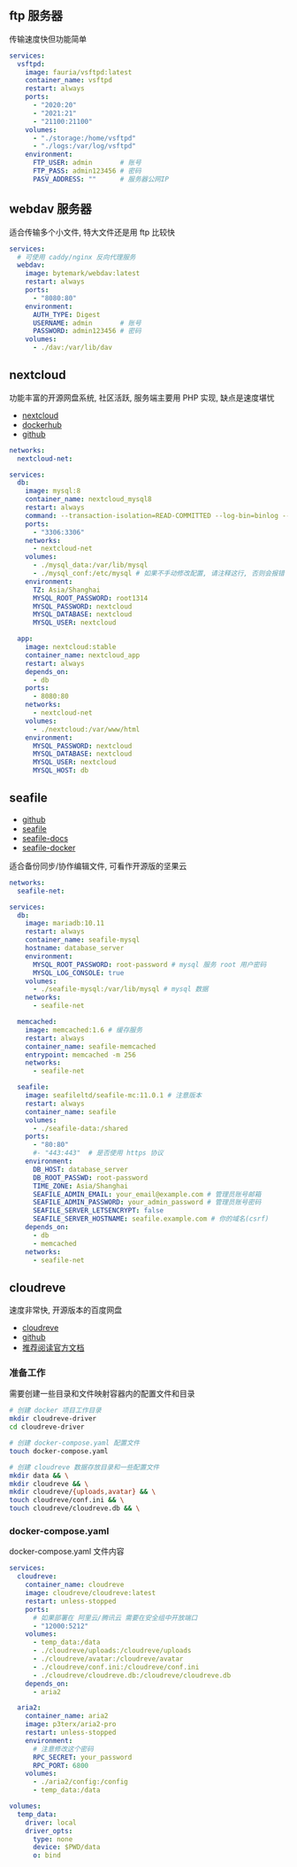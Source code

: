 ## ftp 服务器

传输速度快但功能简单

```yaml
services:
  vsftpd:
    image: fauria/vsftpd:latest
    container_name: vsftpd
    restart: always
    ports:
      - "2020:20"
      - "2021:21"
      - "21100:21100"
    volumes:
      - "./storage:/home/vsftpd"
      - "./logs:/var/log/vsftpd"
    environment:
      FTP_USER: admin       # 账号
      FTP_PASS: admin123456 # 密码
      PASV_ADDRESS: ""      # 服务器公网IP
```

## webdav 服务器

适合传输多个小文件, 特大文件还是用 ftp 比较快

```yaml
services:
  # 可使用 caddy/nginx 反向代理服务
  webdav:
    image: bytemark/webdav:latest
    restart: always
    ports:
      - "8080:80"
    environment:
      AUTH_TYPE: Digest
      USERNAME: admin       # 账号
      PASSWORD: admin123456 # 密码
    volumes:
      - ./dav:/var/lib/dav
```

## nextcloud

功能丰富的开源网盘系统, 社区活跃, 服务端主要用 PHP 实现, 缺点是速度堪忧

- [nextcloud](https://nextcloud.com/)
- [dockerhub](https://hub.docker.com/_/nextcloud/)
- [github](https://github.com/nextcloud/docker)

```yml
networks:
  nextcloud-net:

services:
  db:
    image: mysql:8
    container_name: nextcloud_mysql8
    restart: always
    command: --transaction-isolation=READ-COMMITTED --log-bin=binlog --binlog-format=ROW
    ports:
      - "3306:3306"
    networks:
      - nextcloud-net
    volumes:
      - ./mysql_data:/var/lib/mysql
      - ./mysql_conf:/etc/mysql # 如果不手动修改配置, 请注释这行, 否则会报错
    environment:
      TZ: Asia/Shanghai
      MYSQL_ROOT_PASSWORD: root1314
      MYSQL_PASSWORD: nextcloud
      MYSQL_DATABASE: nextcloud
      MYSQL_USER: nextcloud

  app:
    image: nextcloud:stable
    container_name: nextcloud_app
    restart: always
    depends_on:
      - db
    ports:
      - 8080:80
    networks:
      - nextcloud-net
    volumes:
      - ./nextcloud:/var/www/html
    environment:
      MYSQL_PASSWORD: nextcloud
      MYSQL_DATABASE: nextcloud
      MYSQL_USER: nextcloud
      MYSQL_HOST: db
```

## seafile

- [github](https://github.com/haiwen/seafile)
- [seafile](https://www.seafile.com/home/)
- [seafile-docs](https://cloud.seafile.com/published/seafile-manual-cn/docker/%E7%94%A8Docker%E9%83%A8%E7%BD%B2Seafile.md#user-content-%E5%BF%AB%E9%80%9F%E5%BC%80%E5%A7%8B)
- [seafile-docker](https://hub.docker.com/r/seafileltd/seafile-mc/tags)

适合备份同步/协作编辑文件, 可看作开源版的坚果云

```yaml
networks:
  seafile-net:

services:
  db:
    image: mariadb:10.11
    restart: always
    container_name: seafile-mysql
    hostname: database_server
    environment:
      MYSQL_ROOT_PASSWORD: root-password # mysql 服务 root 用户密码
      MYSQL_LOG_CONSOLE: true
    volumes:
      - ./seafile-mysql:/var/lib/mysql # mysql 数据
    networks:
      - seafile-net

  memcached:
    image: memcached:1.6 # 缓存服务
    restart: always
    container_name: seafile-memcached
    entrypoint: memcached -m 256
    networks:
      - seafile-net

  seafile:
    image: seafileltd/seafile-mc:11.0.1 # 注意版本
    restart: always
    container_name: seafile
    volumes:
      - ./seafile-data:/shared
    ports:
      - "80:80"
      #- "443:443"  # 是否使用 https 协议
    environment:
      DB_HOST: database_server
      DB_ROOT_PASSWD: root-password
      TIME_ZONE: Asia/Shanghai
      SEAFILE_ADMIN_EMAIL: your_email@example.com # 管理员账号邮箱
      SEAFILE_ADMIN_PASSWORD: your_admin_password # 管理员账号密码
      SEAFILE_SERVER_LETSENCRYPT: false
      SEAFILE_SERVER_HOSTNAME: seafile.example.com # 你的域名(csrf)
    depends_on:
      - db
      - memcached
    networks:
      - seafile-net
```

## cloudreve

速度非常快, 开源版本的百度网盘

- [cloudreve](https://cloudreve.org/)
- [github](https://github.com/cloudreve/Cloudreve)
- [推荐阅读官方文档](https://docs.cloudreve.org/getting-started/install#docker)

### 准备工作

需要创建一些目录和文件映射容器内的配置文件和目录

```sh
# 创建 docker 项目工作目录
mkdir cloudreve-driver
cd cloudreve-driver

# 创建 docker-compose.yaml 配置文件
touch docker-compose.yaml

# 创建 cloudreve 数据存放目录和一些配置文件
mkdir data && \
mkdir cloudreve && \
mkdir cloudreve/{uploads,avatar} && \
touch cloudreve/conf.ini && \
touch cloudreve/cloudreve.db && \
```

### docker-compose.yaml

docker-compose.yaml 文件内容

```yaml
services:
  cloudreve:
    container_name: cloudreve
    image: cloudreve/cloudreve:latest
    restart: unless-stopped
    ports:
      # 如果部署在 阿里云/腾讯云 需要在安全组中开放端口
      - "12000:5212"
    volumes:
      - temp_data:/data
      - ./cloudreve/uploads:/cloudreve/uploads
      - ./cloudreve/avatar:/cloudreve/avatar
      - ./cloudreve/conf.ini:/cloudreve/conf.ini
      - ./cloudreve/cloudreve.db:/cloudreve/cloudreve.db
    depends_on:
      - aria2

  aria2:
    container_name: aria2
    image: p3terx/aria2-pro
    restart: unless-stopped
    environment:
      # 注意修改这个密码
      RPC_SECRET: your_password
      RPC_PORT: 6800
    volumes:
      - ./aria2/config:/config
      - temp_data:/data

volumes:
  temp_data:
    driver: local
    driver_opts:
      type: none
      device: $PWD/data
      o: bind
```
